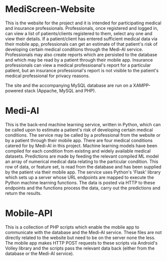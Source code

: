 # MediScreen-Website
This is the website for the project and it is intended for participating medical and insurance professionals. 
Professionals, once registered and logged in, can view a list of patients/clients registered to them, select any one and view their details. If a patient/client has entered sufficient medical data via their mobile app, professionals can get an estimate of that patient's risk of developing certain medical conditions through the Medi-AI service. Professionals may also create reports which are persisted to the database and which may be read by a patient through their mobile app. Insurance professionals can view a medical professioanal's report for a particular patient, but an insurance professional's report is not visible to the patient's medical professional for privacy reasons.

The site and the accompanying MySQL database are run on a XAMPP-powered stack (Appache, MySQL and PHP).

# Medi-AI
This is the back-end machine learning service, written in Python, which can be called upon to estimate a patient's risk of developing certain medical conditions. The service may be called by a professional from the website or by a patient through their mobile app. There are four medical conditions catered for by Medi-AI in this project. Machine learning models have been compiled for each condition from existing and widely available medical datasets. Predictions are made by feeding the relevant compiled ML model an array of numerical medical data relating to the particular condition. This row of data, or feature set, is read from the database and has been supplied by the patient via their mobile app. The service uses Python's 'Flask' library which sets up a server whose URL endpoints are mapped to execute the Python machine learning functions. The data is posted via HTTP to these endpoints and the functions process the data, carry out the predictions and return the results.

# Mobile-API
This is a collection of PHP scripts which enable the mobile app to communicate with the database and the Medi-AI service. These files are not directly related to the website but need to be on the server none the less. The mobile app makes HTTP POST requests to these scripts via Android's Volley library and the scripts pass the relevant data back (either from the database or the Medi-AI service).
